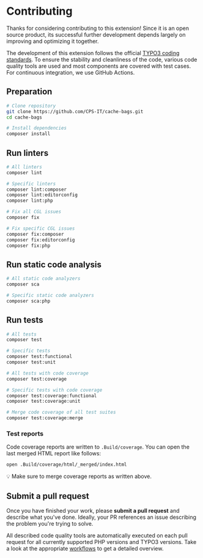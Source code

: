 # Contributing

Thanks for considering contributing to this extension! Since it is an open source
product, its successful further development depends largely on improving and
optimizing it together.

The development of this extension follows the official
[TYPO3 coding standards](https://github.com/TYPO3/coding-standards). To ensure the
stability and cleanliness of the code, various code quality tools are used and most
components are covered with test cases. For continuous integration, we use GitHub Actions.

## Preparation

```bash
# Clone repository
git clone https://github.com/CPS-IT/cache-bags.git
cd cache-bags

# Install dependencies
composer install
```

## Run linters

```bash
# All linters
composer lint

# Specific linters
composer lint:composer
composer lint:editorconfig
composer lint:php

# Fix all CGL issues
composer fix

# Fix specific CGL issues
composer fix:composer
composer fix:editorconfig
composer fix:php
```

## Run static code analysis

```bash
# All static code analyzers
composer sca

# Specific static code analyzers
composer sca:php
```

## Run tests

```bash
# All tests
composer test

# Specific tests
composer test:functional
composer test:unit

# All tests with code coverage
composer test:coverage

# Specific tests with code coverage
composer test:coverage:functional
composer test:coverage:unit

# Merge code coverage of all test suites
composer test:coverage:merge
```

### Test reports

Code coverage reports are written to `.Build/coverage`. You can open the
last merged HTML report like follows:

```bash
open .Build/coverage/html/_merged/index.html
```

💡 Make sure to merge coverage reports as written above.

## Submit a pull request

Once you have finished your work, please **submit a pull request** and describe
what you've done. Ideally, your PR references an issue describing the problem
you're trying to solve.

All described code quality tools are automatically executed on each pull request
for all currently supported PHP versions and TYPO3 versions. Take a look at the
appropriate [workflows](.github/workflows) to get a detailed overview.
